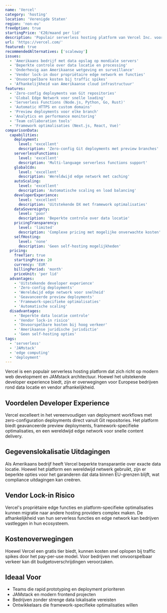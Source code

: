 ```yaml
---
name: 'Vercel'
category: 'hosting'
location: 'Verenigde Staten'
region: 'non-eu'
freeOption: true
startingPrice: '€20/maand per lid'
description: 'Populair serverless hosting platform van Vercel Inc. voor moderne web applicaties en JAMstack sites.'
url: 'https://vercel.com/'
featured: true
recommendedAlternatives: ['scaleway']
issues:
  - 'Amerikaans bedrijf met data opslag op mondiale servers'
  - 'Beperkte controle over data locatie en processing'
  - 'Onderhevig aan Amerikaanse wetgeving en surveillance'
  - 'Vendor lock-in door propriëtaire edge network en functies'
  - 'Onvoorspelbare kosten bij traffic spikes'
  - 'Afhankelijkheid van Amerikaanse cloud infrastructuur'
features:
  - 'Zero-config deployments van Git repositories'
  - 'Global Edge Network voor snelle loading'
  - 'Serverless Functions (Node.js, Python, Go, Rust)'
  - 'Automatic HTTPS en custom domains'
  - 'Preview deployments voor elke branch'
  - 'Analytics en performance monitoring'
  - 'Team collaboration tools'
  - 'Framework optimalisaties (Next.js, React, Vue)'
comparisonData:
  capabilities:
    deployment:
      level: 'excellent'
      description: 'Zero-config Git deployments met preview branches'
    serverlessFunctions:
      level: 'excellent'
      description: 'Multi-language serverless functions support'
    globalCdn:
      level: 'excellent'
      description: 'Wereldwijd edge network met caching'
    autoScaling:
      level: 'excellent'
      description: 'Automatische scaling en load balancing'
    developerExperience:
      level: 'excellent'
      description: 'Uitstekende DX met framework optimalisaties'
    dataSovereignty:
      level: 'poor'
      description: 'Beperkte controle over data locatie'
    pricingTransparency:
      level: 'limited'
      description: 'Complexe pricing met mogelijke onverwachte kosten'
    selfHosting:
      level: 'none'
      description: 'Geen self-hosting mogelijkheden'
  pricing:
    freeTier: true
    startingPrice: 20
    currency: 'EUR'
    billingPeriod: 'month'
    priceUnit: 'per lid'
  advantages:
    - 'Uitstekende developer experience'
    - 'Zero-config deployments'
    - 'Wereldwijd edge network voor snelheid'
    - 'Geavanceerde preview deployments'
    - 'Framework-specifieke optimalisaties'
    - 'Automatische scaling'
  disadvantages:
    - 'Beperkte data locatie controle'
    - 'Vendor lock-in risico'
    - 'Onvoorspelbare kosten bij hoog verkeer'
    - 'Amerikaanse juridische jurisdictie'
    - 'Geen self-hosting opties'
tags:
  - 'serverless'
  - 'JAMstack'
  - 'edge computing'
  - 'deployment'
---
```


Vercel is een populair serverless hosting platform dat zich richt op modern web development en JAMstack architectuur. Hoewel het uitstekende developer experience biedt, zijn er overwegingen voor Europese bedrijven rond data locatie en vendor afhankelijkheid.

## Voordelen Developer Experience

Vercel excelleert in het vereenvoudigen van deployment workflows met zero-configuration deployments direct vanuit Git repositories. Het platform biedt geavanceerde preview deployments, framework-specifieke optimalisaties, en een wereldwijd edge network voor snelle content delivery.

## Gegevenslokalisatie Uitdagingen

Als Amerikaans bedrijf heeft Vercel beperkte transparantie over exacte data locatie. Hoewel het platform een wereldwijd netwerk gebruikt, zijn er beperkte opties voor het garanderen dat data binnen EU-grenzen blijft, wat compliance uitdagingen kan creëren.

## Vendor Lock-in Risico

Vercel's propriëtaire edge functies en platform-specifieke optimalisaties kunnen migratie naar andere hosting providers complex maken. De afhankelijkheid van hun serverless functies en edge network kan bedrijven vastleggen in hun ecosysteem.

## Kostenoverwegingen

Hoewel Vercel een gratis tier biedt, kunnen kosten snel oplopen bij traffic spikes door het pay-per-use model. Voor bedrijven met onvoorspelbaar verkeer kan dit budgetoverschrijdingen veroorzaken.

## Ideaal Voor

- Teams die rapid prototyping en deployment prioriteren
- JAMstack en modern frontend projecten
- Bedrijven zonder strenge data lokalisatie vereisten
- Ontwikkelaars die framework-specifieke optimalisaties willen
